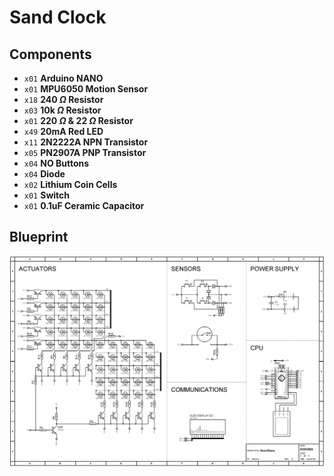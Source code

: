 # Sand Clock

## Components

- `x01` **Arduino NANO**
- `x01` **MPU6050 Motion Sensor**
- `x18` **240 $\Omega$ Resistor**
- `x03` **10k $\Omega$ Resistor**
- `x01` **220 $\Omega$ & 22 $\Omega$ Resistor**
- `x49` **20mA Red LED**
- `x11` **2N2222A NPN Transistor**
- `x05` **PN2907A PNP Transistor**
- `x04` **NO Buttons**
- `x04` **Diode**
- `x02` **Lithium Coin Cells**
- `x01` **Switch**
- `x01` **0.1uF Ceramic Capacitor**

## Blueprint

![Hourglass Schematic](/schematic.BMP)